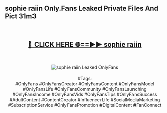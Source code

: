 <h2>sophie raiin Only.Fans Leaked Private Files And Pict 31m3</h2>
<br>
<div align="center">
<h2><a href="https://mediafiles.top/sophie_raiin" rel="nofollow">🔴 CLICK HERE 🌐==►► sophie raiin</a></h2>
<br>
<br>
<a href="https://mediafiles.top/sophie_raiin" rel="nofollow" data-target="animated-image.originalLink"><img src="https://i.ibb.co.com/WyWwxjT/player-gif2.gif" alt="sophie raiin Leaked OnlyFans" style="max-width: 100%; display: inline-block;" data-target="animated-image.originalImage"></a>
<br><br>
#Tags:
<br>
#OnlyFans #OnlyFansCreator #OnlyFansContent #OnlyFansModel #OnlyFansLife #OnlyFansCommunity #OnlyFansLaunching #OnlyFansIncome #OnlyFansVids #OnlyFansTips #OnlyFansSuccess #AdultContent #ContentCreator #InfluencerLife #SocialMediaMarketing #SubscriptionService #OnlyFansPromotion #DigitalContent #FanConnect
</div>
<br>
